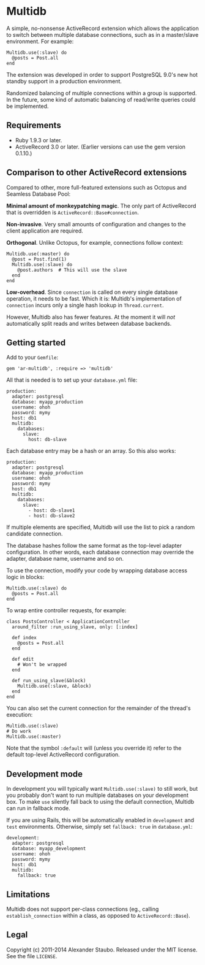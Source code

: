 # Multidb

A simple, no-nonsense ActiveRecord extension which allows the application to switch between multiple database connections, such as in a master/slave environment. For example:

    Multidb.use(:slave) do
      @posts = Post.all
    end

The extension was developed in order to support PostgreSQL 9.0's new hot standby support in a production environment.

Randomized balancing of multiple connections within a group is supported. In the future, some kind of automatic balancing of read/write queries could be implemented.

## Requirements

* Ruby 1.9.3 or later.
* ActiveRecord 3.0 or later. (Earlier versions can use the gem version 0.1.10.)

## Comparison to other ActiveRecord extensions

Compared to other, more full-featured extensions such as Octopus and Seamless Database Pool:

**Minimal amount of monkeypatching magic**. The only part of ActiveRecord that is overridden is `ActiveRecord::Base#connection`.

**Non-invasive**. Very small amounts of configuration and changes to the client application are required.

**Orthogonal**. Unlike Octopus, for example, connections follow context:

    Multidb.use(:master) do
      @post = Post.find(1)
      Multidb.use(:slave) do
        @post.authors  # This will use the slave
      end
    end

**Low-overhead**. Since `connection` is called on every single database operation, it needs to be fast. Which it is: Multidb's implementation of
`connection` incurs only a single hash lookup in `Thread.current`.

However, Multidb also has fewer features. At the moment it will _not_ automatically split reads and writes between database backends.

## Getting started

Add to your `Gemfile`:

    gem 'ar-multidb', :require => 'multidb'

All that is needed is to set up your `database.yml` file:

    production:
      adapter: postgresql
      database: myapp_production
      username: ohoh
      password: mymy
      host: db1
      multidb:
        databases:
          slave:
            host: db-slave

Each database entry may be a hash or an array. So this also works:

    production:
      adapter: postgresql
      database: myapp_production
      username: ohoh
      password: mymy
      host: db1
      multidb:
        databases:
          slave:
            - host: db-slave1
            - host: db-slave2

If multiple elements are specified, Multidb will use the list to pick a random candidate connection.

The database hashes follow the same format as the top-level adapter configuration. In other words, each database connection may override the adapter, database name, username and so on.

To use the connection, modify your code by wrapping database access logic in blocks:

    Multidb.use(:slave) do
      @posts = Post.all
    end

To wrap entire controller requests, for example:

    class PostsController < ApplicationController
      around_filter :run_using_slave, only: [:index]

      def index
        @posts = Post.all
      end

      def edit
        # Won't be wrapped
      end

      def run_using_slave(&block)
        Multidb.use(:slave, &block)
      end
    end

You can also set the current connection for the remainder of the thread's execution:

    Multidb.use(:slave)
    # Do work
    Multidb.use(:master)

Note that the symbol `:default` will (unless you override it) refer to the default top-level ActiveRecord configuration.

## Development mode

In development you will typically want `Multidb.use(:slave)` to still work, but you probably don't want to run multiple databases on your development box. To make `use` silently fall back to using the default connection, Multidb can run in fallback mode.

If you are using Rails, this will be automatically enabled in `development` and `test` environments. Otherwise, simply set `fallback: true` in `database.yml`:

    development:
      adapter: postgresql
      database: myapp_development
      username: ohoh
      password: mymy
      host: db1
      multidb:
        fallback: true

## Limitations

Multidb does not support per-class connections (eg., calling `establish_connection` within a class, as opposed to `ActiveRecord::Base`).

## Legal

Copyright (c) 2011-2014 Alexander Staubo. Released under the MIT license. See the file `LICENSE`.
